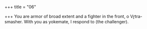 +++
title = "06"

+++
You are armor of broad extent and a fighter in the front, o Vr̥tra-smasher. With you as yokemate, I respond to (the challenger).
